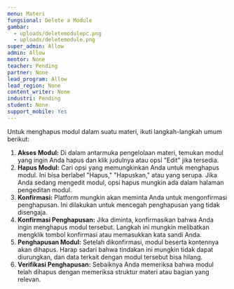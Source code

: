 ```yaml
---
menu: Materi
fungsional: Delete a Module
gambar:
  - uploads/deletemodulepc.png
  - uploads/deletemodule.png
super_admin: Allow
admin: Allow
mentor: None
teacher: Pending
partner: None
lead_program: Allow
lead_region: None
content_writer: None
industri: Pending
student: None
support_mobile: Yes
---
```

Untuk menghapus modul dalam suatu materi, ikuti langkah-langkah umum berikut:

1. **Akses Modul:** Di dalam antarmuka pengelolaan materi, temukan modul yang ingin Anda hapus dan klik judulnya atau opsi "Edit" jika tersedia.
2. **Hapus Modul:** Cari opsi yang memungkinkan Anda untuk menghapus modul. Ini bisa berlabel "Hapus," "Hapuskan," atau yang serupa. Jika Anda sedang mengedit modul, opsi hapus mungkin ada dalam halaman pengeditan modul.
3. **Konfirmasi:** Platform mungkin akan meminta Anda untuk mengonfirmasi penghapusan. Ini dilakukan untuk mencegah penghapusan yang tidak disengaja.
4. **Konfirmasi Penghapusan:** Jika diminta, konfirmasikan bahwa Anda ingin menghapus modul tersebut. Langkah ini mungkin melibatkan mengklik tombol konfirmasi atau memasukkan kata sandi Anda.
5. **Penghapusan Modul:** Setelah dikonfirmasi, modul beserta kontennya akan dihapus. Harap sadari bahwa tindakan ini mungkin tidak dapat diurungkan, dan data terkait dengan modul tersebut bisa hilang.
6. **Verifikasi Penghapusan:** Sebaiknya Anda memeriksa bahwa modul telah dihapus dengan memeriksa struktur materi atau bagian yang relevan.